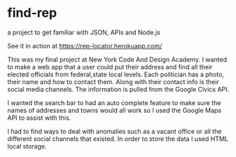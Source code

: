 # find-rep
a project to get familiar with JSON, APIs and Node.js

See it in action at https://rep-locator.herokuapp.com/

This was my final project at New York Code And Design Academy.
I wanted to make a web app that a user could put their address and find all their elected officials from federal,state 
local levels. Each politician has a photo, their name and how to contact them. Along with their contact info is their social
media channels. The information is pulled from the Google Civics API.

I wanted the search bar to had an auto complete feature to make sure the names of addresses and towns would all work so I used the Google
Maps API to assist with this.

I had to find ways to deal with anomalies such as a vacant office or all the different social channels that existed.
In order to store the data I used HTML local storage.
 
